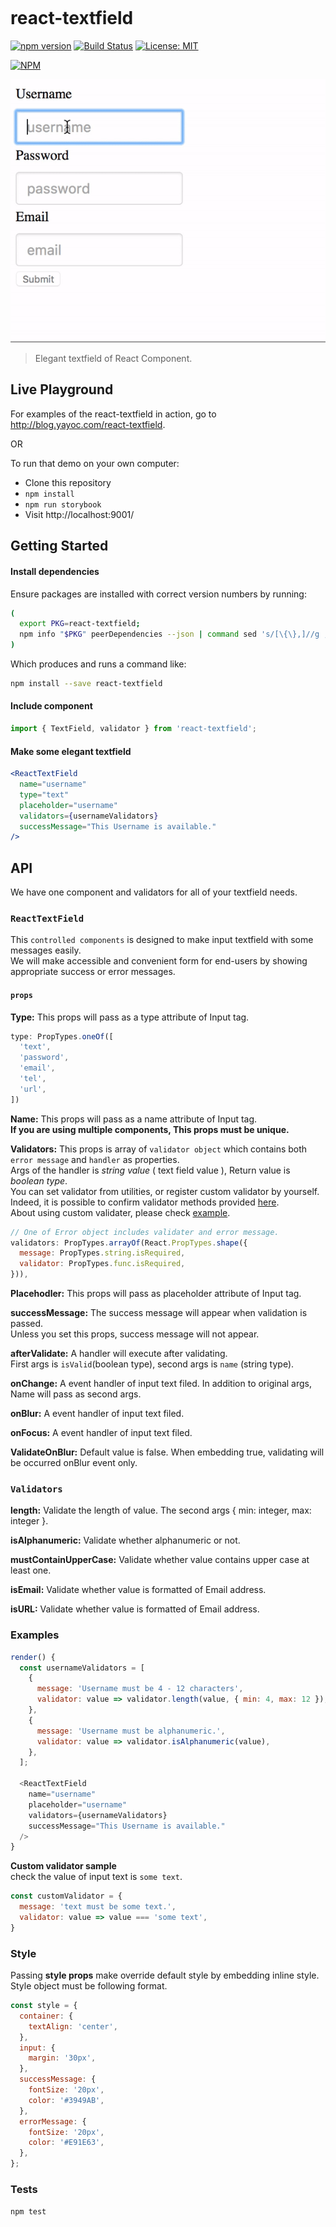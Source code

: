 # react-textfield <sup>
[![npm version](https://badge.fury.io/js/react-textfield.svg)](https://badge.fury.io/js/react-textfield)
[![Build Status](https://travis-ci.org/yayoc/react-textfield.svg?branch=master)](https://travis-ci.org/yayoc/react-textfield)
[![License: MIT](https://img.shields.io/badge/License-MIT-yellow.svg)](https://opensource.org/licenses/MIT)</sup>

[![NPM](https://nodei.co/npm/react-textfield.png)](https://nodei.co/npm/react-textfield/)

![react-textfield in demo](https://raw.githubusercontent.com/yayoc/react-textfield/master/react-textfield-demo.gif)


> Elegant textfield of React Component.

## Live Playground

For examples of the react-textfield in action, go to http://blog.yayoc.com/react-textfield.

OR

To run that demo on your own computer:
* Clone this repository
* `npm install`
* `npm run storybook`
* Visit http://localhost:9001/

## Getting Started
#### Install dependencies
Ensure packages are installed with correct version numbers by running:
```sh
(
  export PKG=react-textfield;
  npm info "$PKG" peerDependencies --json | command sed 's/[\{\},]//g ; s/: /@/g; s/ *//g' | xargs npm install --save "$PKG"
)
```

Which produces and runs a command like:

```sh
npm install --save react-textfield
```

#### Include component
```js
import { TextField, validator } from 'react-textfield';
```

#### Make some elegant textfield
```jsx
<ReactTextField
  name="username"
  type="text"
  placeholder="username"
  validators={usernameValidators}
  successMessage="This Username is available."
/>
```

## API

We have one component and validators for all of your textfield needs.

### `ReactTextField`

This `controlled components` is designed to make input textfield with some messages easily.   
We will make accessible and convenient form for end-users by showing appropriate success or error messages.  

#### `props`

**Type:**
This props will pass as a type attribute of Input tag.  

```js
type: PropTypes.oneOf([
  'text',
  'password',
  'email',
  'tel',
  'url',
])
```

**Name:**
This props will pass as a name attribute of Input tag.  
**If you are using multiple components, This props must be unique.**

**Validators:**
This props is array of `validator object` which contains both `error message` and `handler` as properties.  
Args of the handler is *string value* ( text field value ), Return value is *boolean type*.  
You can set validator from utilities, or register custom validator by yourself.  
Indeed, it is possible to confirm validator methods provided [here](#-validators-).  
About using custom validater, please check [example](#examples).

```js
// One of Error object includes validater and error message.
validators: PropTypes.arrayOf(React.PropTypes.shape({
  message: PropTypes.string.isRequired,
  validator: PropTypes.func.isRequired,
})),
```

**Placehodler:**
This props will pass as placeholder attribute of Input tag.

**successMessage:**
The success message will appear when validation is passed.  
Unless you set this props, success message will not appear.

**afterValidate:**
A handler will execute after validating.  
First args is `isValid`(boolean type), second args is `name` (string type).

**onChange:**
A event handler of input text filed. In addition to original args, Name will pass as second args.

**onBlur:**
A event handler of input text filed.

**onFocus:**
A event handler of input text filed.

**ValidateOnBlur:**
Default value is false. When embedding true, validating will be occurred onBlur event only.

### `Validators`

**length:**
Validate the length of value. The second args { min: integer, max: integer }.

**isAlphanumeric:**
Validate whether alphanumeric or not.

**mustContainUpperCase:**
Validate whether value contains upper case at least one.

**isEmail:**
Validate whether value is formatted of Email address.

**isURL:**
Validate whether value is formatted of Email address.

### Examples

```js
render() {
  const usernameValidators = [
    {
      message: 'Username must be 4 - 12 characters',
      validator: value => validator.length(value, { min: 4, max: 12 }),
    },
    {
      message: 'Username must be alphanumeric.',
      validator: value => validator.isAlphanumeric(value),
    },
  ];

  <ReactTextField
    name="username"
    placeholder="username"
    validators={usernameValidators}
    successMessage="This Username is available."
  />
}

```
**Custom validator sample**  
check the value of input text is `some text`.

```js
const customValidator = {
  message: 'text must be some text.',
  validator: value => value === 'some text',
}
```


### Style

Passing **style props** make override default style by embedding inline style.
Style object must be following format. 

```js
const style = {
  container: {
    textAlign: 'center',
  },
  input: {
    margin: '30px',
  },
  successMessage: {
    fontSize: '20px',
    color: '#3949AB',
  },
  errorMessage: {
    fontSize: '20px',
    color: '#E91E63',
  },
};
``` 

### Tests

`npm test`




